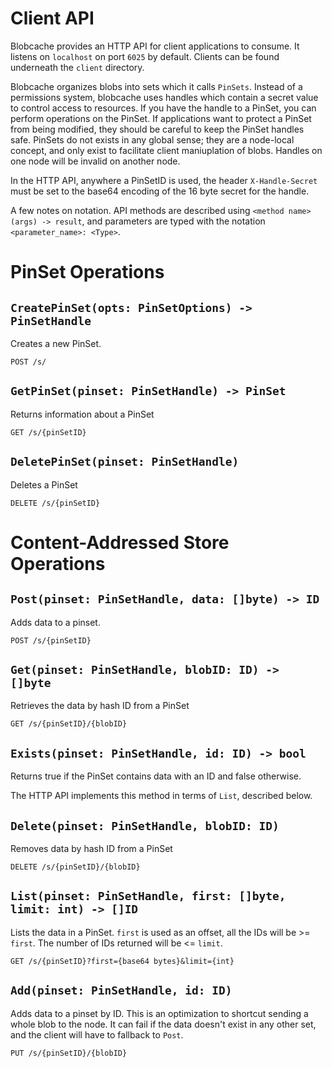 # Client API

Blobcache provides an HTTP API for client applications to consume.
It listens on `localhost` on port `6025` by default.
Clients can be found underneath the `client` directory.

Blobcache organizes blobs into sets which it calls `PinSets`.
Instead of a permissions system, blobcache uses handles which contain a secret value to control access to resources.
If you have the handle to a PinSet, you can perform operations on the PinSet.
If applications want to protect a PinSet from being modified, they should be careful to keep the PinSet handles safe.
PinSets do not exists in any global sense; they are a node-local concept, and only exist to facilitate client maniuplation of blobs.
Handles on one node will be invalid on another node.

In the HTTP API, anywhere a PinSetID is used, the header `X-Handle-Secret` must be set to the base64 encoding of the 16 byte secret for the handle.

A few notes on notation.  API methods are described using `<method name> (args) -> result`, and parameters are typed with the notation `<parameter_name>: <Type>`.

# PinSet Operations

## `CreatePinSet(opts: PinSetOptions) -> PinSetHandle`
Creates a new PinSet.

```POST /s/```

## `GetPinSet(pinset: PinSetHandle) -> PinSet`
Returns information about a PinSet

```GET /s/{pinSetID}```


## `DeletePinSet(pinset: PinSetHandle)`
Deletes a PinSet

```DELETE /s/{pinSetID}```

# Content-Addressed Store Operations
## `Post(pinset: PinSetHandle, data: []byte) -> ID`
Adds data to a pinset.

```POST /s/{pinSetID}```

## `Get(pinset: PinSetHandle, blobID: ID) -> []byte`
Retrieves the data by hash ID from a PinSet

```GET /s/{pinSetID}/{blobID}```

## `Exists(pinset: PinSetHandle, id: ID) -> bool`
Returns true if the PinSet contains data with an ID and false otherwise.

The HTTP API implements this method in terms of `List`, described below.

## `Delete(pinset: PinSetHandle, blobID: ID)`
Removes data by hash ID from a PinSet

```DELETE /s/{pinSetID}/{blobID}```

## `List(pinset: PinSetHandle, first: []byte, limit: int) -> []ID`
Lists the data in a PinSet.
`first` is used as an offset, all the IDs will be >= `first`.
The number of IDs returned will be <= `limit`.

```GET /s/{pinSetID}?first={base64 bytes}&limit={int}```

## `Add(pinset: PinSetHandle, id: ID)`
Adds data to a pinset by ID.
This is an optimization to shortcut sending a whole blob to the node.
It can fail if the data doesn't exist in any other set, and the client will have to fallback to `Post`.

```PUT /s/{pinSetID}/{blobID}```
